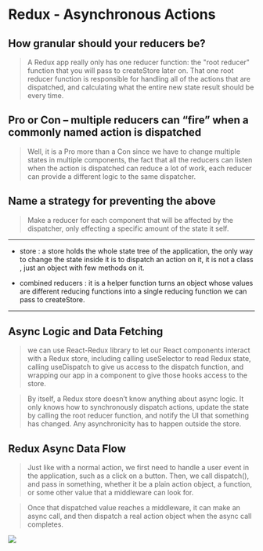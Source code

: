 #  Redux - Asynchronous Actions

## How granular should your reducers be?

> A Redux app really only has one reducer function: the "root reducer" function that you will pass to createStore later on. That one root reducer function is responsible for handling all of the actions that are dispatched, and calculating what the entire new state result should be every time.

## Pro or Con – multiple reducers can “fire” when a commonly named action is dispatched

> Well, it is a Pro more than a Con since we have to change multiple states in multiple components, the fact that all the reducers can listen when the action is dispatched can reduce a lot of work, each reducer can provide a different logic to the same dispatcher.

## Name a strategy for preventing the above

> Make a reducer for each component that will be affected by the dispatcher, only effecting a specific amount of the state it self.

<hr>

- store : a store holds the whole state tree of the application, the only way to change the state inside it is to dispatch an action on it, it is not a class , just an object with few methods on it.

- combined reducers : it is a helper function turns an object whose values are different reducing functions into a single reducing function we can pass to createStore.

<hr>

## Async Logic and Data Fetching
> we can use React-Redux library to let our React components interact with a Redux store, including calling useSelector to read Redux state, calling useDispatch to give us access to the dispatch function, and wrapping our app in a <Provider> component to give those hooks access to the store.

> By itself, a Redux store doesn’t know anything about async logic. It only knows how to synchronously dispatch actions, update the state by calling the root reducer function, and notify the UI that something has changed. Any asynchronicity has to happen outside the store.

## Redux Async Data Flow
> Just like with a normal action, we first need to handle a user event in the application, such as a click on a button. Then, we call dispatch(), and pass in something, whether it be a plain action object, a function, or some other value that a middleware can look for.

> Once that dispatched value reaches a middleware, it can make an async call, and then dispatch a real action object when the async call completes.

![](https://redux.js.org/assets/images/ReduxAsyncDataFlowDiagram-d97ff38a0f4da0f327163170ccc13e80.gif)
